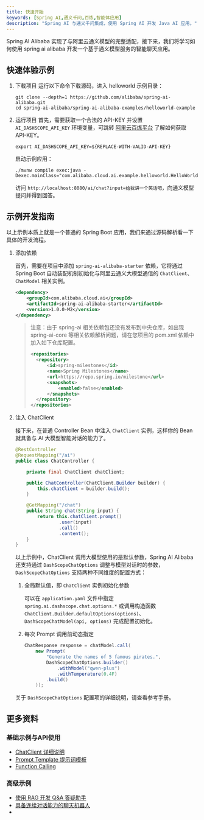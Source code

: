 ```yaml
---
title: 快速开始
keywords: [Spring AI,通义千问,百炼,智能体应用]
description: "Spring AI 与通义千问集成，使用 Spring AI 开发 Java AI 应用。"
---
```


Spring AI Alibaba 实现了与阿里云通义模型的完整适配，接下来，我们将学习如何使用 spring ai alibaba 开发一个基于通义模型服务的智能聊天应用。

## 快速体验示例
1. 下载项目
	运行以下命令下载源码，进入 helloworld 示例目录：

	```shell
	git clone --depth=1 https://github.com/alibaba/spring-ai-alibaba.git
	cd spring-ai-alibaba/spring-ai-alibaba-examples/helloworld-example
	```

2. 运行项目
	首先，需要获取一个合法的 API-KEY 并设置 `AI_DASHSCOPE_API_KEY` 环境变量，可跳转 <a target="_blank" href="https://help.aliyun.com/zh/model-studio/developer-reference/get-api-key">阿里云百炼平台</a> 了解如何获取 API-KEY。

	```shell
	export AI_DASHSCOPE_API_KEY=${REPLACE-WITH-VALID-API-KEY}
	```

	启动示例应用：

	```shell
	./mvnw compile exec:java -Dexec.mainClass="com.alibaba.cloud.ai.example.helloworld.HelloWorldExampleApplication"
	```

	访问 `http://localhost:8080/ai/chat?input=给我讲一个笑话吧`，向通义模型提问并得到回答。

## 示例开发指南
以上示例本质上就是一个普通的 Spring Boot 应用，我们来通过源码解析看一下具体的开发流程。

1. 添加依赖

	首先，需要在项目中添加 `spring-ai-alibaba-starter` 依赖，它将通过 Spring Boot 自动装配机制初始化与阿里云通义大模型通信的 `ChatClient`、`ChatModel` 相关实例。

	```xml
	<dependency>
		<groupId>com.alibaba.cloud.ai</groupId>
		<artifactId>spring-ai-alibaba-starter</artifactId>
		<version>1.0.0-M2</version>
	</dependency>
	```

    > 注意：由于 spring-ai 相关依赖包还没有发布到中央仓库，如出现 spring-ai-core 等相关依赖解析问题，请在您项目的 pom.xml 依赖中加入如下仓库配置。
    >
    > ```xml
    > <repositories>
    > 	<repository>
    > 		<id>spring-milestones</id>
    > 		<name>Spring Milestones</name>
    > 		<url>https://repo.spring.io/milestone</url>
    > 		<snapshots>
    > 			<enabled>false</enabled>
    > 		</snapshots>
    > 	</repository>
    > </repositories>
    > ```

2. 注入 ChatClient

	接下来，在普通 Controller Bean 中注入 `ChatClient` 实例，这样你的 Bean 就具备与 AI 大模型智能对话的能力了。

	```java
	@RestController
    @RequestMapping("/ai")
	public class ChatController {
	
		private final ChatClient chatClient;
	
		public ChatController(ChatClient.Builder builder) {
			this.chatClient = builder.build();
		}
	
		@GetMapping("/chat")
		public String chat(String input) {
			return this.chatClient.prompt()
					.user(input)
					.call()
					.content();
		}
	}
	```

	以上示例中，ChatClient 调用大模型使用的是默认参数，Spring AI Alibaba 还支持通过 `DashScopeChatOptions` 调整与模型对话时的参数，`DashScopeChatOptions` 支持两种不同维度的配置方式：

	1. 全局默认值，即 `ChatClient` 实例初始化参数

		可以在 `application.yaml` 文件中指定 `spring.ai.dashscope.chat.options.*` 或调用构造函数 `ChatClient.Builder.defaultOptions(options)`、`DashScopeChatModel(api, options)` 完成配置初始化。

	2. 每次 Prompt 调用前动态指定

		```java
		ChatResponse response = chatModel.call(
			new Prompt(
				"Generate the names of 5 famous pirates.",
				DashScopeChatOptions.builder()
					.withModel("qwen-plus")
					.withTemperature(0.4F)
				.build()
			));
		```

	关于 `DashScopeChatOptions` 配置项的详细说明，请查看参考手册。

## 更多资料
### 基础示例与API使用
* [ChatClient 详细说明](./tutorials/chat-client/)
* [Prompt Template 提示词模板](./tutorials/prompt/)
* [Function Calling](./tutorials/function-calling/)

### 高级示例
* [使用 RAG 开发 Q&A 答疑助手](./practices/rag)
* [具备连续对话能力的聊天机器人](./practices/memory)
*